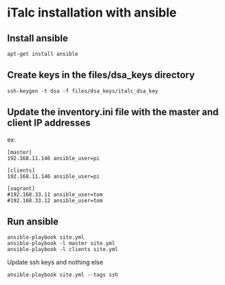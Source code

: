 # iTalc installation with ansible

## Install ansible

```
apt-get install ansible
```

## Create keys in the files/dsa_keys directory

```
ssh-keygen -t dsa -f files/dsa_keys/italc_dsa_key
```

## Update the inventory.ini file with the master and client IP addresses

ex:
```
[master]
192.168.11.146 ansible_user=pi

[clients]
192.168.11.146 ansible_user=pi

[vagrant]
#192.168.33.11 ansible_user=tom
#192.168.33.12 ansible_user=tom
```

## Run ansible

```
ansible-playbook site.yml 
ansible-playbook -l master site.yml 
ansible-playbook -l clients site.yml 
```

Update ssh keys and nothing else
```
ansible-playbook site.yml --tags ssh
